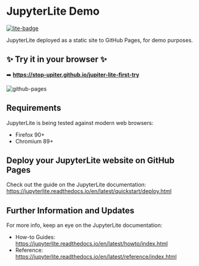 # JupyterLite Demo

[![lite-badge](https://jupyterlite.rtfd.io/en/latest/_static/badge.svg)](https://stop-upiter.github.io/jupiter-lite-first-try)

JupyterLite deployed as a static site to GitHub Pages, for demo purposes.

## ✨ Try it in your browser ✨

➡️ **https://stop-upiter.github.io/jupiter-lite-first-try**

![github-pages](https://user-images.githubusercontent.com/591645/120649478-18258400-c47d-11eb-80e5-185e52ff2702.gif)

## Requirements

JupyterLite is being tested against modern web browsers:

- Firefox 90+
- Chromium 89+

## Deploy your JupyterLite website on GitHub Pages

Check out the guide on the JupyterLite documentation: https://jupyterlite.readthedocs.io/en/latest/quickstart/deploy.html

## Further Information and Updates

For more info, keep an eye on the JupyterLite documentation:

- How-to Guides: https://jupyterlite.readthedocs.io/en/latest/howto/index.html
- Reference: https://jupyterlite.readthedocs.io/en/latest/reference/index.html
